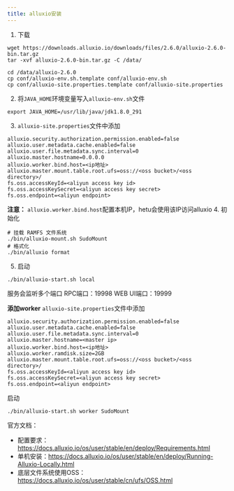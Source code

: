 ```yaml
---
title: alluxio安装
---
```


1. 下载
``` shell
wget https://downloads.alluxio.io/downloads/files/2.6.0/alluxio-2.6.0-bin.tar.gz
tar -xvf alluxio-2.6.0-bin.tar.gz -C /data/

cd /data/alluxio-2.6.0
cp conf/alluxio-env.sh.template conf/alluxio-env.sh
cp conf/alluxio-site.properties.template conf/alluxio-site.properties
```
2. 将`JAVA_HOME`环境变量写入`alluxio-env.sh`文件
``` shell
export JAVA_HOME=/usr/lib/java/jdk1.8.0_291
```
3. `alluxio-site.properties`文件中添加
```
alluxio.security.authorization.permission.enabled=false
alluxio.user.metadata.cache.enabled=false
alluxio.user.file.metadata.sync.interval=0
alluxio.master.hostname=0.0.0.0
alluxio.worker.bind.host=<ip地址>
alluxio.master.mount.table.root.ufs=oss://<oss bucket>/<oss directory>/
fs.oss.accessKeyId=<aliyun access key id>
fs.oss.accessKeySecret=<aliyun access key secret>
fs.oss.endpoint=<aliyun endpoint>
```
**注意：** `alluxio.worker.bind.host`配置本机IP，hetu会使用该IP访问alluxio
4. 初始化
``` shell
# 挂载 RAMFS 文件系统
./bin/alluxio-mount.sh SudoMount
# 格式化
./bin/alluxio format
```
5. 启动
```
./bin/alluxio-start.sh local
```
服务会监听多个端口
RPC端口：19998
WEB UI端口：19999

**添加worker**
`alluxio-site.properties`文件中添加
```
alluxio.security.authorization.permission.enabled=false
alluxio.user.metadata.cache.enabled=false
alluxio.user.file.metadata.sync.interval=0
alluxio.master.hostname=<master ip>
alluxio.worker.bind.host=<ip地址>
alluxio.worker.ramdisk.size=2GB
alluxio.master.mount.table.root.ufs=oss://<oss bucket>/<oss directory>/
fs.oss.accessKeyId=<aliyun access key id>
fs.oss.accessKeySecret=<aliyun access key secret>
fs.oss.endpoint=<aliyun endpoint>
```

启动
```
./bin/alluxio-start.sh worker SudoMount
```

官方文档：
- 配置要求：https://docs.alluxio.io/os/user/stable/en/deploy/Requirements.html
- 单机安装：https://docs.alluxio.io/os/user/stable/en/deploy/Running-Alluxio-Locally.html
- 底层文件系统使用OSS：https://docs.alluxio.io/os/user/stable/cn/ufs/OSS.html
